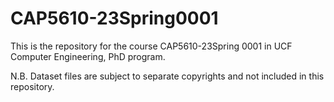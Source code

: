 # CAP5610-23Spring0001

This is the repository for the course CAP5610-23Spring 0001 in UCF Computer Engineering, PhD program.

N.B. Dataset files are subject to separate copyrights and not included in this repository.
